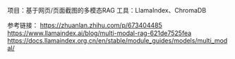 项目：基于网页/页面截图的多模态RAG
工具：LlamaIndex、ChromaDB

参考链接：
https://zhuanlan.zhihu.com/p/673404485
https://www.llamaindex.ai/blog/multi-modal-rag-621de7525fea
https://docs.llamaindex.org.cn/en/stable/module_guides/models/multi_modal/